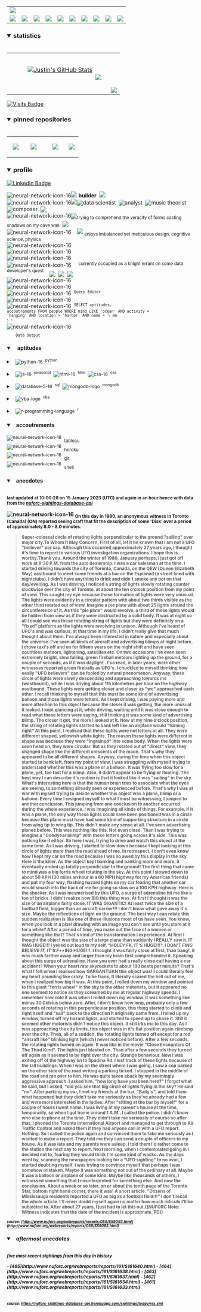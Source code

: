 <!-- ### banner -->

<table align="center" border="0" cellspacing="0" cellpadding="0">
  <tr>
    <td colspan="10">
      <a href="https://wallpaperaccess.com/black-digital"> 
        <img src="./images/quantized_relief_adjusted_with_sfmono.png" href="https://wallpaperaccess.com/black-digital"/>
      <a>
    </td>
  </tr>
  <tr>
    <td align="center">
      <a href="https://www.python.org/">
        <img src="./images/languages_icons/python-16.png"/>
        </a>
    </td>
    <td align="center">
      <a href="https://developer.mozilla.org/en-US/docs/Web/JavaScript">
        <img src="./images/languages_icons/js-16.png"/>
      </a>
    </td>
    <td align="center">
      <a href="https://developer.mozilla.org/en-US/docs/Web/CSS">
        <img src="./images/languages_icons/css-16.png"/>
      </a>
    </td>
    <td align="center">
      <a href="https://developer.mozilla.org/en-US/docs/Web/HTML">
        <img src="./images/languages_icons/html-16.png"/>
      </a>
    </td>
    <td align="center">
      <a href="https://www.tableau.com/">
        <img src="./images/languages_icons/tableau-logo.png"/>
      </a>
    </td>
    <td align="center">
      <a href="https://www.zsh.org/">
        <img src="./images/languages_icons/terminal-icon-16.png"/>
      </a>
    </td>
    <td align="center">
      <a href="https://docs.microsoft.com/en-us/office/vba">
        <img src="./images/languages_icons/vba-logo.png"/>
      </a>
    </td>
    <td align="center">
      <a href="https://www.postgresql.org/">
        <img src="./images/languages_icons/database-5-16.png"/>
      </a>
    </td>
    <td align="center">
      <a href="https://www.mongodb.com/">
        <img src="./images/languages_icons/mongodb-logo.png"/>
      </a>
    </td>
    <td align="center">
      <a href="https://www.r-project.org/">
        <img src="./images/languages_icons/r-programming-language.png"/>
      </a>
    </td>
  </tr>
</table>
  
<!-- ### statistics -->

<h3><details open>
  <summary>statistics</summary><br>

<table border="0" cellspacing="0" cellpadding="0">
  <tr>
    <td>
      <a href="https://github.com/justineichelberger" style="padding-left: 20%;">
        <img align="center" style="margin:0.5rem;" src="https://github-readme-stats.vercel.app/api?username=justineichelberger&show_icons=true&line_height=20&count_private=true&title_color=C0C0C0&text_color=C0C0C0&icon_color=C0C0C0&bg_color=0D1117" alt="Justin's GitHub Stats" />
      </a>&nbsp;
    </td>
    <td align="center">&nbsp;
      <a href="https://github.com/justineichelberger" style="padding-left: 10%;">
        <img align="center" style="margin:0.5rem" src="https://github-readme-stats.vercel.app/api/top-langs/?username=justineichelberger&hide=css, Jupyter Notebook, procfile&title_color=C0C0C0&text_color=C0C0C0&icon_color=C0C0C0&bg_color=0D1117" />
      </a>
    </td>
    <td  align="right" style="color: lightgray; display: inline-block; justify-content: right; padding-top: 90px;"> 
      <img src="https://metrics.lecoq.io/justineichelberger?template=classic&base.header=0&base.activity=0&base.community=0&base.repositories=0&base.metadata=0&isocalendar=1&isocalendar.duration=full-year&config.timezone=America%2FDenver" />
    </td>
  </tr>
</table>

</details>
</h3>
  
[![Visits Badge](https://badges.pufler.dev/visits/justineichelberger/justineichelberger)](https://badges.pufler.dev)   
  
<!-- ### pinned repositories -->
  
<h3><details open>
<summary>pinned repositories</summary>
<br>

<table border="0" cellspacing="0" cellpadding="0">
  <tr>
    <td>
      <a href="https://github.com/justineichelberger/justineichelberger">
        <img align="center" style="margin:1.0rem 0.5rem;" src="https://github-readme-stats.vercel.app/api/pin/?username=justineichelberger&repo=justineichelberger&title_color=C0C0C0&text_color=C0C0C0&icon_color=C0C0C0&bg_color=0D1117" />
      </a>
    </td>
    <td>
      <a href="https://github.com/justineichelberger/nuforc-sightings-database-api">
        <img align="center" style="margin:1.0rem 0.5rem;" src="https://github-readme-stats.vercel.app/api/pin/?username=justineichelberger&repo=nuforc-sightings-database-api&title_color=C0C0C0&text_color=C0C0C0&icon_color=C0C0C0&bg_color=0D1117" />
      </a>
    </td>
    <td>
      <a href="https://github.com/justineichelberger/BureauOfLaborStatistics-InteractiveChoroplethMap">
        <img align="center" style="margin:1rem 0.5rem; padding-left:32%;" src="https://github-readme-stats.vercel.app/api/pin/?username=justineichelberger&repo=bureau-of-labor-statistics--interactive-choropleth-map&title_color=C0C0C0&text_color=C0C0C0&icon_color=C0C0C0&bg_color=0D1117" />
      </a>
    </td>
    <td>
      <a href="https://github.com/justineichelberger/USGSEarthquakesThisWeek">
        <img align="center" style="margin:1rem 0.5rem; padding-left:18%;" src="https://github-readme-stats.vercel.app/api/pin/?username=justineichelberger&repo=usgs-earthquakes-this-week&title_color=C0C0C0&text_color=C0C0C0&icon_color=C0C0C0&bg_color=0D1117" />
      </a>
    </td>
  </tr>
</table>
</details></h3>

<!-- ### profile -->

<h3><details open>
<summary>profile</summary> 
</details></h3>
  
[![LinkedIn Badge](https://img.shields.io/badge/LinkedIn-Profile-informational?style=flat&logo=linkedin&logoColor=white&color=0D76A8)](https://www.linkedin.com/in/justineichelberger/)   

![neural-network-icon-16](./images/neural_network_original_greyscale_02.png "primary identifier")<img src="./images/neural_network_original_greyscale_26.png"/>&nbsp;<b><strong>builder</strong></b>&nbsp;&nbsp;<img src="./images/neural_network_original_greyscale_26.png"/>   
![neural-network-icon-16](./images/neural_network_original_greyscale_10.png "secondary identifiers")<img src="./images/neural_network_original_greyscale_26.png"/><sub><img src="./images/neural_network_original_greyscale_26.png"/></sub>data scientist&nbsp;&nbsp;<sub><img src="./images/neural_network_original_greyscale_26.png"/></sub>analyst&nbsp;&nbsp;<sub><img src="./images/neural_network_original_greyscale_26.png"/></sub>music theorist&nbsp;&nbsp;<sub><img src="./images/neural_network_original_greyscale_26.png"/></sub>composer&nbsp;&nbsp;<sub><img src="./images/neural_network_original_greyscale_26.png"/></sub>   
![neural-network-icon-16](./images/neural_network_original_greyscale_04.png "plato's 'allegory of the cave'")<sub><img src="./images/neural_network_original_greyscale_26.png"/></sub><sub>trying to comprehend the veracity of forms casting shadows on my cave wall</sub>&nbsp;&nbsp;<sub><img src="./images/neural_network_original_greyscale_26.png"/></sub>   
![neural-network-icon-16](./images/neural_network_original_greyscale_11.png "pleasures")&nbsp;&nbsp;&nbsp;&nbsp;<img src="./images/neural_network_original_greyscale_26.png"/>&nbsp;<sub>enjoys imbalanced yet meticulous design, cognitive science, physics</sub>   
![neural-network-icon-16](./images/neural_network_original_greyscale_06.png "space") &nbsp;   
![neural-network-icon-16](./images/neural_network_original_greyscale_07.png "space") &nbsp;   
![neural-network-icon-16](./images/neural_network_original_greyscale_09.png "space") &nbsp;   
![neural-network-icon-16](./images/neural_network_original_greyscale_17.png "pursuit") &nbsp;&nbsp;&nbsp;&nbsp;<sup>currently occupied as a knight errant on some data developer's quest</sup>&nbsp;&nbsp;&nbsp;&nbsp;<sub><sub><img src="./images/neural_network_original_greyscale_26.png"/></sub></sub>&nbsp;&nbsp;<sub><sub><img src="./images/neural_network_original_greyscale_26.png"/></sub></sub>&nbsp;&nbsp;<sub><sub><img src="./images/neural_network_original_greyscale_26.png"/></sub></sub>   
![neural-network-icon-16](./images/neural_network_original_greyscale_15.png "space") &nbsp;   
![neural-network-icon-16](./images/neural_network_original_greyscale_12.png "space") &nbsp;   
![neural-network-icon-16](./images/neural_network_original_greyscale_22.png "pgAdmin[tools[query tool]]") &nbsp;<sup><code>Query Editor</code></sup>   
![neural-network-icon-16](./images/neural_network_original_greyscale_13.png) &nbsp;   
![neural-network-icon-16](./images/neural_network_original_greyscale_25.png "SQL query to find one of Frank Black's 'Ten [Percenters]' from his eponymous album 'Frank Black' released some time in between unixtimestamp(731574000) and unixtimestamp(731660399)") &nbsp;<sup><code>SELECT aptitudes, accoutrements FROM people WHERE mind LIKE 'ocean' AND activity = 'hanging' AND location = 'harbor' AND name = '&#9001; me &#x3009;'</code></sup>   
![neural-network-icon-16](./images/neural_network_original_greyscale_24.png)   
&nbsp;&nbsp;&nbsp;&nbsp;&nbsp;&nbsp;<sub><code>Data Output</code></sub>   

<!-- ### skills -->

<h4><details open>
<summary>&nbsp;&nbsp;&nbsp;&nbsp;aptitudes</summary>
</details></h4>

<!-- python -->

<sup><details><summary style="font-size: 12px;">&nbsp;&nbsp;
![python-16](./images/languages_icons/python-16.png "language[libraries]")&nbsp;&nbsp;<sup>python</sup></summary>

<a><sup>[</sup>&nbsp;&nbsp;&nbsp;&nbsp;
<sub><img src="./images/neural_network_original_greyscale_26.png"/></sub>&nbsp;&nbsp;<sup>beautifulsoup</sup>&nbsp;&nbsp;&nbsp;&nbsp;<sub><img src="./images/neural_network_original_greyscale_26.png"/></sub>&nbsp;&nbsp;<sup>flask</sup>&nbsp;&nbsp;&nbsp;&nbsp;<sub><img src="./images/neural_network_original_greyscale_26.png"/></sub>&nbsp;&nbsp;<sup>jinja</sup>&nbsp;&nbsp;&nbsp;&nbsp;
<sub><img src="./images/neural_network_original_greyscale_26.png"/></sub>&nbsp;&nbsp;<sup>keras</sup>&nbsp;&nbsp;&nbsp;&nbsp;<sub><img src="./images/neural_network_original_greyscale_26.png"/></sub>&nbsp;&nbsp;<sup>matplotlib</sup>&nbsp;&nbsp;&nbsp;&nbsp;<sub><img src="./images/neural_network_original_greyscale_26.png"/></sub>&nbsp;&nbsp;<sup>numpy</sup>&nbsp;&nbsp;&nbsp;&nbsp;<sub><img src="./images/neural_network_original_greyscale_26.png"/></sub>&nbsp;&nbsp;<sup>pandas</sup>&nbsp;&nbsp;&nbsp;&nbsp;<sub><img src="./images/neural_network_original_greyscale_26.png"/></sub>&nbsp;&nbsp;<sup>requests</sup>&nbsp;&nbsp;&nbsp;&nbsp;<sub><img src="./images/neural_network_original_greyscale_26.png"/></sub>&nbsp;&nbsp;<sup>tensorflow</sup>&nbsp;&nbsp;&nbsp;&nbsp;<sub><img src="./images/neural_network_original_greyscale_26.png"/></sub>&nbsp;&nbsp;<sup>]</sup></a></details></sup>

<!-- js, html(xml), css -->

<sup><details><summary style="font-size: 12px;">&nbsp;&nbsp;
![js-16](./images/languages_icons/js-16.png "language[libraries]")&nbsp;&nbsp;<sup>javascript</sup>&nbsp;&nbsp;![html-16](./images/languages_icons/html-16.png "language[language/[other markup languages]]")&nbsp;&nbsp;<sup>html</sup>&nbsp;&nbsp;![css-16](./images/languages_icons/css-16.png "language[libraries]")&nbsp;&nbsp;<sup>css</sup></summary>

<a><sup>[</sup>&nbsp;&nbsp;&nbsp;&nbsp;
<sub><img src="./images/neural_network_original_greyscale_26.png"/></sub>&nbsp;&nbsp;<sup>d3</sup>&nbsp;&nbsp;&nbsp;&nbsp;<sub><img src="./images/neural_network_original_greyscale_26.png"/></sub>&nbsp;&nbsp;<sup>leaflet</sup>&nbsp;&nbsp;&nbsp;&nbsp;&nbsp;<sub><img src="./images/neural_network_original_greyscale_26.png"/></sub>&nbsp;&nbsp;<sup>plotly</sup>&nbsp;&nbsp;&nbsp;&nbsp;<sub><img src="./images/neural_network_original_greyscale_26.png"/></sub>&nbsp;&nbsp;<sup>]</sup><sup>[</sup>&nbsp;&nbsp;
<sub><img src="./images/neural_network_original_greyscale_26.png"/></sub>&nbsp;&nbsp;<sup>html</sup>&nbsp;&nbsp;&nbsp;&nbsp;
<sub><img src="./images/neural_network_original_greyscale_26.png"/></sub>&nbsp;&nbsp;<sup>[</sup>&nbsp;&nbsp;&nbsp;&nbsp;
<sub><img src="./images/neural_network_original_greyscale_26.png"/></sub>&nbsp;&nbsp;<sup>xml</sup>&nbsp;&nbsp;&nbsp;&nbsp;
<sub><img src="./images/neural_network_original_greyscale_26.png"/></sub>&nbsp;&nbsp;<sup>]</sup>&nbsp;&nbsp;&nbsp;&nbsp;<sub><img src="./images/neural_network_original_greyscale_26.png"/></sub>&nbsp;&nbsp;<sup>]</sup><sup>[</sup>&nbsp;&nbsp;&nbsp;&nbsp;
<sub><img src="./images/neural_network_original_greyscale_26.png"/></sub>&nbsp;&nbsp;<sup>bootstrap</sup>&nbsp;&nbsp;&nbsp;&nbsp;<sub><img src="./images/neural_network_original_greyscale_26.png"/></sub>&nbsp;&nbsp;<sup>]</sup></a></details></sup>

<!-- databases -->

<sup><details><summary style="font-size: 12px;">&nbsp;&nbsp;
![database-5-16](./images/languages_icons/database-5-16.png "language[dialects/apis]")&nbsp;&nbsp;<sup>sql</sup>&nbsp;&nbsp;![mongodb-logo](./images/languages_icons/mongodb-logo.png "language[apis]")&nbsp;&nbsp;<sup>mongodb</sup></summary>

<a><sup>[</sup>&nbsp;&nbsp;&nbsp;&nbsp;
<sub><img src="./images/neural_network_original_greyscale_26.png"/></sub>&nbsp;&nbsp;<sup>postgres</sup>&nbsp;&nbsp;&nbsp;&nbsp;<sub><img src="./images/neural_network_original_greyscale_26.png"/></sub>&nbsp;&nbsp;<sup>psycopg</sup>&nbsp;&nbsp;&nbsp;&nbsp;<sub><img src="./images/neural_network_original_greyscale_26.png"/></sub>&nbsp;&nbsp;<sup>sqlalchemy</sup>&nbsp;&nbsp;&nbsp;&nbsp;<sub><img src="./images/neural_network_original_greyscale_26.png"/></sub>&nbsp;&nbsp;<sup>sqlite</sup>&nbsp;&nbsp;&nbsp;&nbsp;<sub><img src="./images/neural_network_original_greyscale_26.png"/></sub>&nbsp;&nbsp;<sup>]</sup><sup>[</sup>&nbsp;&nbsp;&nbsp;&nbsp;
<sub><img src="./images/neural_network_original_greyscale_26.png"/></sub>&nbsp;&nbsp;<sup>pymongo</sup>&nbsp;&nbsp;&nbsp;&nbsp;<sub><img src="./images/neural_network_original_greyscale_26.png"/></sub>&nbsp;&nbsp;<sup>]</sup></a></details></sup>

<!-- visual basic for applications -->

<sup><details><summary style="font-size: 12px;">&nbsp;&nbsp;
  ![vba-logo](./images/languages_icons/vba-logo.png "language[application]")&nbsp;&nbsp;<sup>vba</sup></summary>

<a><sup>[</sup>&nbsp;&nbsp;&nbsp;&nbsp;
<sub><img src="./images/neural_network_original_greyscale_26.png"/></sub>&nbsp;&nbsp;<sup>excel</sup>&nbsp;&nbsp;&nbsp;&nbsp;<sub><img src="./images/neural_network_original_greyscale_26.png"/></sub>&nbsp;&nbsp;<sup>]</sup></a></details></sup>

<!-- r -->

<sup><details><summary style="font-size: 12px;">&nbsp;&nbsp;
![r-programming-language](./images/languages_icons/r-programming-language.png "language[language]")&nbsp;&nbsp;<sup>r</sup></summary></details></sup>

<!-- ### tools -->

<h4><details open>
<summary>&nbsp;&nbsp;&nbsp;accoutrements</summary>
</details></h4>

<sup>![neural-network-icon-16](./images/neural_network_original_greyscale_26.png "application")</sup>&nbsp;&nbsp;<sub>tableau</sub><br>
<sup>![neural-network-icon-16](./images/neural_network_original_greyscale_26.png "cloud platform")</sup>&nbsp;&nbsp;<sub>heroku</sub><br>
<sup>![neural-network-icon-16](./images/neural_network_original_greyscale_26.png "version control")</sup>&nbsp;&nbsp;<sub>git</sub><br>
<sup>![neural-network-icon-16](./images/neural_network_original_greyscale_26.png "interface")</sup>&nbsp;&nbsp;<sub>shell</sub>

<!-- ### auto-refreshed anecdotes -->

<h4><details open>
<summary>&nbsp;&nbsp;&nbsp;anecdotes</summary><br>

<sub>last updated at 10:00:28 on 15 January 2023 (UTC) and again in an hour hence with data from the <i><a href="https://nuforc-sightings-database-api.herokuapp.com/">nuforc-sightings-database-api</a></i></sub><br>

![neural-network-icon-16](./images/hud_cursor_01.gif "feature") <sub>On this day in 1980, an anonymous witness in Toronto (Canada) (ON) reported seeing craft that fit the description of some 'Disk' over a period of approximately 8.0 - 8.0 minutes.</sub><blockquote><sub>Super-colossal circle of rotating lights perpendicular to the ground "sailing" over major city.To Whom It May Concern,  First of all, let it be known that I am not a UFO "believer" per say. Although this occurred approximately 27 years ago, I thought it's time to report to various UFO investigation organizations. I hope this is worthy.Thank you. Around the winter of 1980, January perhaps, I just got off work at 9:30 P.M. from the auto dealership. I was a car salesman at the time. I started driving towards the city of Toronto, Canada, on the QEW (Queen Elizabeth Way) eastbound to meet some friends at a bar on the Esplanad (a street lined with nightclubs). I didn't have anything to drink and didn't smoke any pot on that day/evening. As I was driving, I noticed a string of lights slowly rotating counter clockwise over the city of Toronto, at about the ten o'clock position from my point of view. This caught my eye because these formation of lights were very unusual. The lights were evidently in a circular pattern with about two thirds visible as the other third rotated out of view. Imagine a pie plate with about 25 lights around the circumference of it. As this "pie plate" would revolve, a third of these lights would be hidden from view as if they were obstructed by a solid body. It was at night so all I could see was these rotating string of lights but they were definitely on a "fixed" platform as the lights were revolving in unison. Although I've heard of UFO's and was curious, at that time in my life, I didn't really give that much thought about them. I've always been interested in nature and especially about the universe. I've seen all kinds of aircraft and advertising blimps at night before. I drove taxi's off and on for fifteen years on the night shift and have seen countless meteors, lightening, satellites etc. On two occasions I've even seen extremely bright, slow falling, green fireball meteors lighting up the ground, for a couple of seconds, as if it was daylight . I've read, in later years, were other witnesses reported green fireballs as UFO's. I chuckled to myself thinking how easily "UFO believers" can be fooled by natural phenomenon. Anyway, these circle of lights were slowly descending and approaching towards me (westbound), while I was driving about 115 kilometres per hour on the highway eastbound. These lights were getting closer and closer as "we" approached each other. I recall thinking to myself that this must be some kind of advertising balloon and those lights were letters. As I kept driving, I was paying more and more attention to this object because the closer it was getting, the more unusual it looked. I kept glancing at it, while driving, waiting until it was close enough to read what these letters were saying, still thinking it was some kind of advertising blimp. The closer it got, the more I looked at it. Now at my nine o'clock position, the string of rotating lights started to bank left like an airplane would "turning right" At this point, I realised that these lights were not letters at all. They were different shaped, yellowish white lights. The reason these lights were different in shape was because they were "ingrained" into some body. When the lights were seen head on, they were circular. But as they rotated out of "direct" view, they changed shape like the different crescents of the moon. That's why they appeared to be all different shapes. Anyway, during the time when this object started to bank left, from my point of view, I was struggling with myself trying to understand whether this was a plane or a balloon. It was flying too slow for a plane, yet, too fast for a blimp. Also, it didn't appear to be flying or floating. The best way I can describe it's motion is that it looked like it was "sailing" in the sky. What's interesting here is that the human brain tries to associate what the eyes are seeing, to something already seen or experienced before. That's why I was at war with myself trying to decide whether this object was a plane, blimp or a balloon. Every time I resigned myself to what I must be witnessing, I jumped to another conclusion. This jumping from one conclusion to another occurred during the whole experience. I was imagining all kinds of things. For example, if it was a plane, the only way these lights could have been positioned was in a circle because this plane must have had some kind of supporting structure in a circle from wing tip to wing tip. This didn't make any sense at all. I've seen advertising planes before. This was nothing like this. Not even close. Than I was trying to imagine a "Goodyear blimp" with these letters going across it's side. This was nothing like it either. So here I was, trying to drive and watch this object at the same time. As I was driving, I started to slow down because I kept looking at this circle of lights more than the road ahead of me. In retrospect, I don't even know how I kept my car on the road because I was so awed by this display in the sky. Here is the killer. As the object kept banking and banking more and more, it eventually ended up totally perpendicular to the ground! The first thing that came to mind was a big ferris wheel rotating in the sky. At this point I slowed down to about 50 KPH (30 miles an hour in a 60 MPH highway for my American friends) and put my four way, flashing hazard lights on my car fearing that another car would smash into the back of me for going so slow on a 100 KPH highway. Here is the shocker. As I was mesmerised by this UFO, a surge of adrenaline hit me like a ton of bricks. I didn't realize how BIG this thing was. At first I thought it was the size of an airplane fairly close. IT WAS GIGANTIC! At least twice the size of a football field, bigger than an aircraft carrier!!! I don't know what gave away it's size. Maybe the reflections of light on the ground. The best way I can relate this sudden realization is like one of those illusions most of us have seen. You know, when you look at a pixel drawing with an image you can't see until you stare at it for a while? After a period of time, you make out the face of a women or something like that? That's kind of the transformation I experienced. At first I thought the object was the size of a large plane than suddenly I REALLY saw it. IT WAS HUGE!!! I yelled out loud to my self, "HOLEY F**K, IT'S HUGE!!!". I DON'T F***ING BELIEVE IT, IT'S F***ING HUGE!!!. I thought it was fairly close at first, than bang!, it was much farther away and larger than my brain first comprehended it. Speaking about this surge of adrenaline. Have you ever had a really close call having a car accident? When your heart rate skyrockets to about 180 beats per minute? That's what I felt when I realised how GARGANTUAN this object was! I could literally feel my heart pounding like crazy. To be frank, It literally scared the hell out of me, when I realized how big it was. At this point, I rolled down my window and pointed to this giant "ferris wheel" in the sky to the other motorists, but it appeared no one seemed to notice as they screamed by me at regular highway speeds. I remember how cold it was when I rolled down my window. It was something like minus 30 Celsius below zero. After, I don't know how long, probably only a few seconds of rotating in this perpendicular position, this thing started to climb and right itself and "sail" back to the direction it originally came from. I rolled up my window, turned off my hazard lights, and started to speed up to chase it. Still it seemed other motorists didn't notice this object. It still irks me to this day. As I was approaching the city limits, this object was in it's flat position again climbing over the city. Then, all of a sudden, the rotating lights turned off except for a red "aircraft like" blinking light (which I never noticed before). After a few seconds, the rotating lights turned on again. It was like in the movie "Close Encounters Of The Third Kind". The lights just blasted on. Than after a few seconds they turned off again as it seemed to be right over the city. Strange behaviour. Now I was exiting off of the highway on to Spadina Rd. I lost track of these lights because of the tall buildings. When I was on the street where I was going, I saw a cop parked on the other side of the road writing a parking ticked. I stopped in the middle of the road and ran over to him. He was quite taken aback by my seemingly aggressive approach. I asked him, "how long have you been here?" I forgot what he said, but I asked, "did you see that big circle of lights flying in the sky? He said "no". After parking my car, I met my friends at the bar, "Baily's", and told them what happened but they didn't take me seriously as they've already had a few and were more interested in the ladies. After "sitting at the bar by myself" for a couple of hours I went home. I was living at my parent's house at the time, temporarily, so when I got home around 1 A.M., I called the police. I didn't know who else to phone at the time. They didn't take me seriously of course so after that, I phoned the Toronto International Airport and managed to get through to Air Traffic Control and asked them if they had anyone call in with a UFO report. Nothing. So I called the police again and convinced them to take me seriously as I wanted to make a report. They told me they can send a couple of officers to my house. As it was late and my parents were asleep, I told them I'd rather come to the station the next day to report. Next morning, when I contemplated going in I decided not to, fearing they would think I'm some kind of wacko. As the days went by, scanning the newspapers looking for a "UFO sighting" to no avail, I started doubting myself. I was trying to convince myself that perhaps I was somehow mistaken. Maybe it was something not out of the ordinary at all. Maybe it was a balloon or airplane of some kind. Maybe like thousands of others, I witnessed something that I misinterpreted for something else. And now the conclusion. About a week or so later, on or about the tenth page of the Toronto Star, bottom right hand corner, there it was! A short article. "Dozens of Mississauga residents reported a UFO as big as a football field!!!" I don't recall the whole article. I'll never doubt myself again no matter how much ridicule I'll be subjected to. After about 27 years, I just had to let this out.((NUFORC Note:  Witness indicates that the date of the incident is approximate.  PD))</sub></blockquote><sub><sub><i>source: [http://www.nuforc.org/webreports/reports/059/S59093.html](http://www.nuforc.org/webreports/reports/059/S59093.html)</i></sub></sub></sub><br>
<h5><details open>
<summary>&nbsp;&nbsp;&nbsp;aftermost anecdotes</summary><br>

<sub>five most recent sightings from this day in history</sub><br>
  
<sub>
<!-- BLOG-POST-LIST:START -->
- [465](http://www.nuforc.org/webreports/reports/161/S161640.html)
- [464](http://www.nuforc.org/webreports/reports/161/S161638.html)
- [463](http://www.nuforc.org/webreports/reports/161/S161637.html)
- [462](http://www.nuforc.org/webreports/reports/161/S161634.html)
- [461](http://www.nuforc.org/webreports/reports/161/S161633.html)
<!-- BLOG-POST-LIST:END -->
</sub><br><br>

<sub><sub><i>source: <a href=https://nuforc-sightings-database-api.herokuapp.com/sightings/today/rss.xml>https://nuforc-sightings-database-api.herokuapp.com/sightings/today/rss.xml</a></i></sub></sub>
</details><h5></details>
